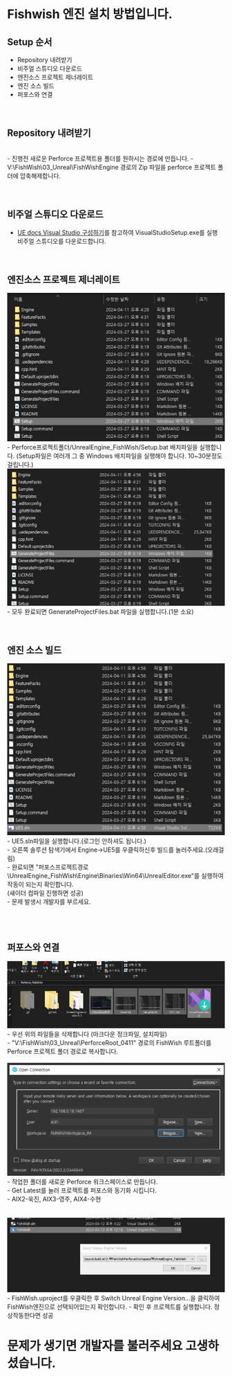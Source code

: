# Fishwish 엔진 설치 방법입니다.

## **Setup 순서**<br>
- Repository 내려받기
- 비주얼 스튜디오 다운로드
- 엔진소스 프로젝트 제너레이트
- 엔진 소스 빌드
- 퍼포스와 연결
<br/><br/><br/>

## **Repository 내려받기**
<br>
- 진행전 새로운 Perforce 프로젝트용 폴더를 원하시는 경로에 만듭니다.
- V:\FishWish\03_Unreal\FishWishEngine 경로의 Zip 파일을 perforce 프로젝트 폴더에 압축해제합니다.
<br/><br/><br/>

## **비주얼 스튜디오 다운로드**
- [UE docs Visual Studio 구성하기](https://dev.epicgames.com/documentation/ko-kr/unreal-engine/setting-up-visual-studio-development-environment-for-cplusplus-projects-in-unreal-engine)를 참고하여 VisualStudioSetup.exe를 실행
  비주얼 스튜디오를 다운로드합니다.
<br/><br/><br/>

## **엔진소스 프로젝트 제너레이트**<br/>
<img src="SetupBatch.PNG">
- Perforce프로젝트폴더/UnrealEngine_FishWish/Setup.bat 배치파일을 실행합니다.
  (Setup파일은 여러개 그 중 Windows 배치파일을 실행해야 합니다. 10~30분정도 걸립니다.)
<br/>
<img src="GenerBat.PNG">
- 모두 완료되면 GenerateProjectFiles.bat 파일을 실행합니다.(1분 소요)
<br/><br/><br/>

## **엔진 소스 빌드**<br/>
<img src="UE5_Sln.PNG">
- UE5.sln파일을 실행합니다.(로그인 안하셔도 됩니다.)<br/>
- 오른쪽 솔루션 탐색기에서 Engine->UE5를 우클릭하신후 빌드를 눌러주세요.(오래걸림)<br/>
- 완료되면 "퍼포스프로젝트경로\UnrealEngine_FishWish\Engine\Binaries\Win64\UnrealEditor.exe"를 실행하여 작동이 되는지 확인합니다.<br/>
   (섀이더 컴파일 진행하면 성공)<br/>
- 문제 발생시 개발자를 부르세요.<br/>
<br/><br/><br/>

## **퍼포스와 연결**<br/>
<img src="RemoveList.PNG">
- 우선 위의 파일들을 삭제합니다 (마크다운 정크파일, 설치파일)<br/>
- "V:\FishWish\03_Unreal\PerforceRoot_0411" 경로의 FishWish 루트폴더를 Perforce 프로젝트 폴더 경로로 복사합니다.<br/><br/>
<img src="PerforceSetting.PNG">
- 작업한 폴더를 새로운 Perforce 워크스페이스로 만듭니다.<br/>
- Get Latest를 눌러 프로젝트를 퍼포스와 동기화 시킵니다.<br/>
- AIX2-욱진, AIX3-영주, AIX4-수현<br/>
<br/><br/>
<img src="SwitchEngine.PNG">
- FishWish.uproject를 우클릭한 후 Switch Unreal Engine Version...을 클릭하여 FishWish엔진으로 선택되어있는지 확인합니다.
- 확인 후 프로젝트를 실행합니다. 정상작동한다면 성공

# 문제가 생기면 개발자를 불러주세요 고생하셨습니다. 

